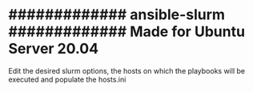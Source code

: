 #############
ansible-slurm
#############
Made for Ubuntu Server 20.04
===
Edit the desired slurm options, the hosts on which the playbooks will be executed and populate the hosts.ini
